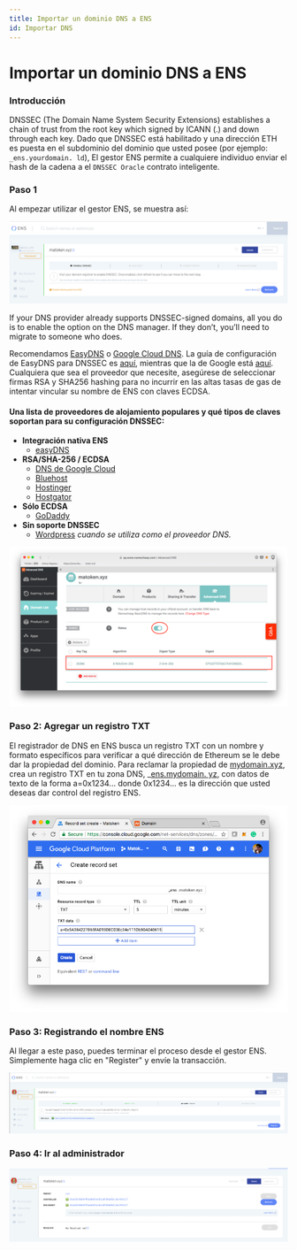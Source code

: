 ```yaml
---
title: Importar un dominio DNS a ENS
id: Importar DNS
---
```


# Importar un dominio DNS a ENS

### Introducción

DNSSEC (The Domain Name System Security Extensions) establishes a chain of trust from the root key which signed by ICANN (.) and down through each key. Dado que DNSSEC está habilitado y una dirección ETH es puesta en el subdominio del dominio que usted posee (por ejemplo: `_ens.yourdomain. ld`), El gestor ENS permite a cualquiere individuo enviar el hash de la cadena a el `DNSSEC Oracle` contrato inteligente.

### Paso 1

Al empezar utilizar el gestor ENS, se muestra así:

![Opening the manager app.](./img/dns-1.png "Opening the manager app.")


If your DNS provider already supports DNSSEC-signed domains, all you do is to enable the option on the DNS manager. If they don’t, you’ll need to migrate to someone who does.

Recomendamos [EasyDNS](https://www.easydns.com) o [Google Cloud DNS](https://cloudplatform.googleblog.com/2017/11/DNSSEC-now-available-in-Cloud-DNS.html). La guía de configuración de EasyDNS para DNSSEC es [aquí](https://fusion.easydns.com/Knowledgebase/Article/View/18/7/dnssec), mientras que la de Google está [aquí](https://cloud.google.com/dns/dnssec-config). Cualquiera que sea el proveedor que necesite, asegúrese de seleccionar firmas RSA y SHA256 hashing para no incurrir en las altas tasas de gas de intentar vincular su nombre de ENS con claves ECDSA.

#### Una lista de proveedores de alojamiento populares y qué tipos de claves soportan para su configuración DNSSEC:

* **Integración nativa ENS**
  * [easyDNS](https://easydns.com/)
* **RSA/SHA-256 / ECDSA**
  * [DNS de Google Cloud](https://cloud.google.com/dns)
  * [Bluehost](https://www.bluehost.com/)
  * [Hostinger](https://hostinger.com)
  * [Hostgator](https://hostgator.com)
* **Sólo ECDSA**
  * [GoDaddy](https://www.godaddy.com)
* **Sin soporte DNSSEC**
  * [Wordpress](https://www.wordpress.com) _cuando se utiliza como el proveedor DNS._

![Enable DNSSEC](./img/dns-2.png "Enabling DNSSEC on your domain host.")

### Paso 2: Agregar un registro TXT

El registrador de DNS en ENS busca un registro TXT con un nombre y formato específicos para verificar a qué dirección de Ethereum se le debe dar la propiedad del dominio. Para reclamar la propiedad de [mydomain.xyz](https://mydomain.xyz), crea un registro TXT en tu zona DNS, \_[ens.mydomain. yz](https://ens.mydomain.xyz), con datos de texto de la forma a=0x1234... donde 0x1234... es la dirección que usted deseas dar control del registro ENS.

![Creating a TXT Record](./img/dns-3.png "Creating a TXT record.")

### Paso 3: Registrando el nombre ENS

Al llegar a este paso, puedes terminar el proceso desde el gestor ENS. Simplemente haga clic en "Register" y envíe la transacción.

![Register the DNS name on the manager app](./img/dns-4.png "Registering your DNS name on the manager app.")

### Paso 4: Ir al administrador

![Confirming setup.](./img/dns-5.png "After you register, you can update you ENS Name Records.")
